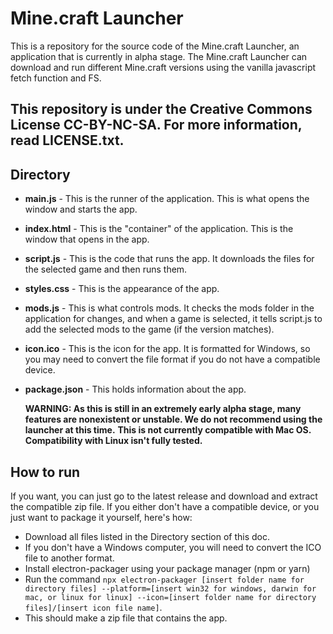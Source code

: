 # Mine.craft Launcher
This is a repository for the source code of the Mine.craft Launcher, an application that is currently in alpha stage. The Mine.craft Launcher can download and run different Mine.craft versions using the vanilla javascript fetch function and FS. 
## This repository is under the Creative Commons License CC-BY-NC-SA. For more information, read LICENSE.txt. 
## Directory
- **main.js** - This is the runner of the application. This is what opens the window and starts the app.
- **index.html** - This is the "container" of the application. This is the window that opens in the app.
- **script.js** - This is the code that runs the app. It downloads the files for the selected game and then runs them. 
- **styles.css** - This is the appearance of the app.
- **mods.js** - This is what controls mods. It checks the mods folder in the application for changes, and when a game is selected, it tells script.js to add the selected mods to the game (if the version matches).
- **icon.ico** - This is the icon for the app. It is formatted for Windows, so you may need to convert the file format if you do not have a compatible device.
- **package.json** - This holds information about the app. 
  
  **WARNING: As this is still in an extremely early alpha stage, many features are nonexistent or unstable. We do not recommend using the launcher at this time.**
  **This is not currently compatible with Mac OS. Compatibility with Linux isn't fully tested.**
## How to run
If you want, you can just go to the latest release and download and extract the compatible zip file. If you either don't have a compatible device, or you just want to package it yourself, here's how: 
- Download all files listed in the Directory section of this doc.
- If you don't have a Windows computer, you will need to convert the ICO file to another format.
- Install electron-packager using your package manager (npm or yarn)
- Run the command `npx electron-packager [insert folder name for directory files] --platform=[insert win32 for windows, darwin for mac, or linux for linux] --icon=[insert folder name for directory files]/[insert icon file name]`.
- This should make a zip file that contains the app. 
